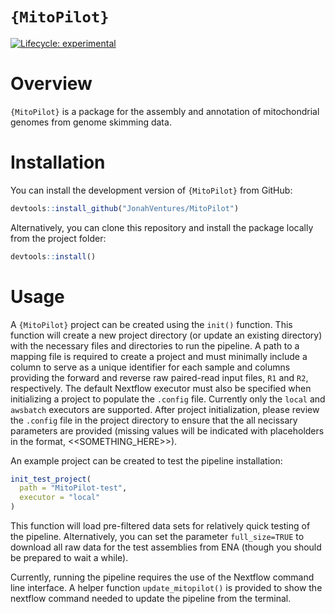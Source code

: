 
<!-- README.md is generated from README.Rmd. Please edit that file -->

# `{MitoPilot}`

<!-- badges: start -->
 
[![Lifecycle:
experimental](https://img.shields.io/badge/lifecycle-experimental-orange.svg)](https://lifecycle.r-lib.org/articles/stages.html#experimental)
<!-- badges: end -->

# Overview

`{MitoPilot}` is a package for the assembly and annotation of
mitochondrial genomes from genome skimming data.

# Installation

You can install the development version of `{MitoPilot}` from GitHub:

``` r
devtools::install_github("JonahVentures/MitoPilot")
```

Alternatively, you can clone this repository and install the package
locally from the project folder:

``` r
devtools::install()
```

# Usage

A `{MitoPilot}` project can be created using the `init()` function. This
function will create a new project directory (or update an existing
directory) with the necessary files and directories to run the pipeline.
A path to a mapping file is required to create a project and must
minimally include a column to serve as a unique identifier for each
sample and columns providing the forward and reverse raw paired-read
input files, `R1` and `R2`, respectively. The default Nextflow executor
must also be specified when initializing a project to populate the
`.config` file. Currently only the `local` and `awsbatch` executors are
supported. After project initialization, please review the `.config`
file in the project directory to ensure that the all necissary
parameters are provided (missing values will be indicated with
placeholders in the format, \<<SOMETHING_HERE>\>).

An example project can be created to test the pipeline installation:

``` r
init_test_project(
  path = "MitoPilot-test",
  executor = "local"
)
```

This function will load pre-filtered data sets for relatively quick
testing of the pipeline. Alternatively, you can set the parameter
`full_size=TRUE` to download all raw data for the test assemblies from
ENA (though you should be prepared to wait a while).

Currently, running the pipeline requires the use of the Nextflow command
line interface. A helper function `update_mitopilot()` is provided to
show the nextflow command needed to update the pipeline from the
terminal.
